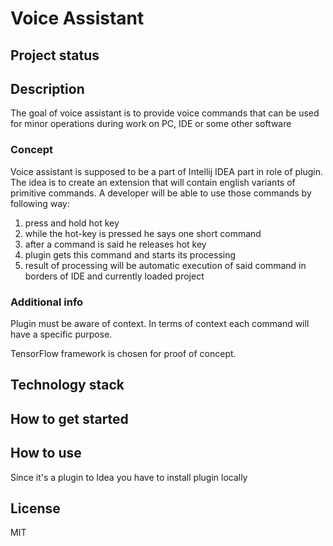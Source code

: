 # Voice Assistant

## Project status

## Description
The goal of voice assistant is to provide voice commands that can be used for minor operations during
work on PC, IDE or some other software

### Concept

Voice assistant is supposed to be a part of Intellij IDEA part in role of plugin.
The idea is to create an extension that will contain english variants of primitive commands.
A developer will be able to use those commands by following way:
1) press and hold hot key
2) while the hot-key is pressed he says one short command
3) after a command is said he releases hot key
4) plugin gets this command and starts its processing
5) result of processing will be automatic execution of said command in borders of IDE and currently loaded project

### Additional info
Plugin must be aware of context. In terms of context each command will have a specific purpose.


TensorFlow framework is chosen for proof of concept.

## Technology stack

## How to get started

## How to use
Since it's a plugin to Idea you have to install plugin locally

## License
MIT